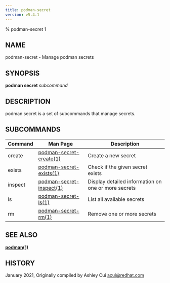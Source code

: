 ```yaml
---
title: podman-secret
version: v5.4.1
---
```


% podman-secret 1

## NAME
podman\-secret - Manage podman secrets

## SYNOPSIS
**podman secret** *subcommand*

## DESCRIPTION
podman secret is a set of subcommands that manage secrets.

## SUBCOMMANDS

| Command | Man Page                                               | Description                                            |
| ------- | ------------------------------------------------------ | ------------------------------------------------------ |
| create  | [podman-secret-create(1)](podman-secret-create.1.md)   | Create a new secret                                    |
| exists  | [podman-secret-exists(1)](podman-secret-exists.1.md)   | Check if the given secret exists                       |
| inspect | [podman-secret-inspect(1)](podman-secret-inspect.1.md) | Display detailed information on one or more secrets    |
| ls      | [podman-secret-ls(1)](podman-secret-ls.1.md)           | List all available secrets                             |
| rm      | [podman-secret-rm(1)](podman-secret-rm.1.md)           | Remove one or more secrets                             |

## SEE ALSO
**[podman(1)](podman.1.md)**

## HISTORY
January 2021, Originally compiled by Ashley Cui <acui@redhat.com>
